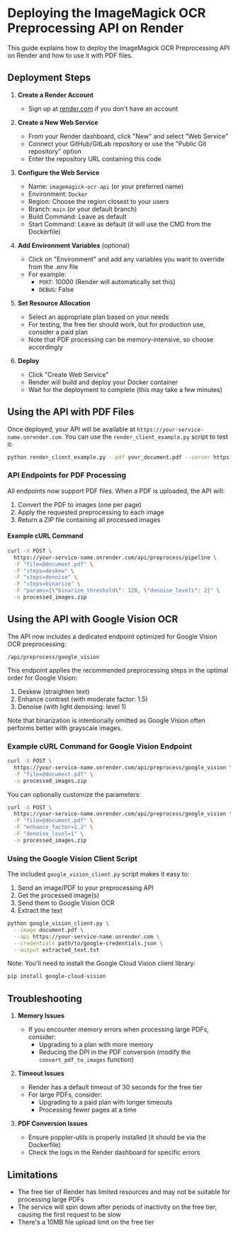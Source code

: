 # Deploying the ImageMagick OCR Preprocessing API on Render

This guide explains how to deploy the ImageMagick OCR Preprocessing API on Render and how to use it with PDF files.

## Deployment Steps

1. **Create a Render Account**

   - Sign up at [render.com](https://render.com/) if you don't have an account

2. **Create a New Web Service**

   - From your Render dashboard, click "New" and select "Web Service"
   - Connect your GitHub/GitLab repository or use the "Public Git repository" option
   - Enter the repository URL containing this code

3. **Configure the Web Service**

   - Name: `imagemagick-ocr-api` (or your preferred name)
   - Environment: `Docker`
   - Region: Choose the region closest to your users
   - Branch: `main` (or your default branch)
   - Build Command: Leave as default
   - Start Command: Leave as default (it will use the CMD from the Dockerfile)

4. **Add Environment Variables** (optional)

   - Click on "Environment" and add any variables you want to override from the .env file
   - For example:
     - `PORT`: 10000 (Render will automatically set this)
     - `DEBUG`: False

5. **Set Resource Allocation**

   - Select an appropriate plan based on your needs
   - For testing, the free tier should work, but for production use, consider a paid plan
   - Note that PDF processing can be memory-intensive, so choose accordingly

6. **Deploy**
   - Click "Create Web Service"
   - Render will build and deploy your Docker container
   - Wait for the deployment to complete (this may take a few minutes)

## Using the API with PDF Files

Once deployed, your API will be available at `https://your-service-name.onrender.com`. You can use the `render_client_example.py` script to test it:

```bash
python render_client_example.py --pdf your_document.pdf --server https://your-service-name.onrender.com
```

### API Endpoints for PDF Processing

All endpoints now support PDF files. When a PDF is uploaded, the API will:

1. Convert the PDF to images (one per page)
2. Apply the requested preprocessing to each image
3. Return a ZIP file containing all processed images

#### Example cURL Command

```bash
curl -X POST \
  https://your-service-name.onrender.com/api/preprocess/pipeline \
  -F "file=@document.pdf" \
  -F "steps=deskew" \
  -F "steps=denoise" \
  -F "steps=binarize" \
  -F "params={\"binarize_threshold\": 128, \"denoise_level\": 2}" \
  -o processed_images.zip
```

## Using the API with Google Vision OCR

The API now includes a dedicated endpoint optimized for Google Vision OCR preprocessing:

```
/api/preprocess/google_vision
```

This endpoint applies the recommended preprocessing steps in the optimal order for Google Vision:

1. Deskew (straighten text)
2. Enhance contrast (with moderate factor: 1.5)
3. Denoise (with light denoising: level 1)

Note that binarization is intentionally omitted as Google Vision often performs better with grayscale images.

### Example cURL Command for Google Vision Endpoint

```bash
curl -X POST \
  https://your-service-name.onrender.com/api/preprocess/google_vision \
  -F "file=@document.pdf" \
  -o processed_images.zip
```

You can optionally customize the parameters:

```bash
curl -X POST \
  https://your-service-name.onrender.com/api/preprocess/google_vision \
  -F "file=@document.pdf" \
  -F "enhance_factor=1.2" \
  -F "denoise_level=1" \
  -o processed_images.zip
```

### Using the Google Vision Client Script

The included `google_vision_client.py` script makes it easy to:

1. Send an image/PDF to your preprocessing API
2. Get the processed image(s)
3. Send them to Google Vision OCR
4. Extract the text

```bash
python google_vision_client.py \
  --image document.pdf \
  --api https://your-service-name.onrender.com \
  --credentials path/to/google-credentials.json \
  --output extracted_text.txt
```

Note: You'll need to install the Google Cloud Vision client library:

```bash
pip install google-cloud-vision
```

## Troubleshooting

1. **Memory Issues**

   - If you encounter memory errors when processing large PDFs, consider:
     - Upgrading to a plan with more memory
     - Reducing the DPI in the PDF conversion (modify the `convert_pdf_to_images` function)

2. **Timeout Issues**

   - Render has a default timeout of 30 seconds for the free tier
   - For large PDFs, consider:
     - Upgrading to a paid plan with longer timeouts
     - Processing fewer pages at a time

3. **PDF Conversion Issues**
   - Ensure poppler-utils is properly installed (it should be via the Dockerfile)
   - Check the logs in the Render dashboard for specific errors

## Limitations

- The free tier of Render has limited resources and may not be suitable for processing large PDFs
- The service will spin down after periods of inactivity on the free tier, causing the first request to be slow
- There's a 10MB file upload limit on the free tier
